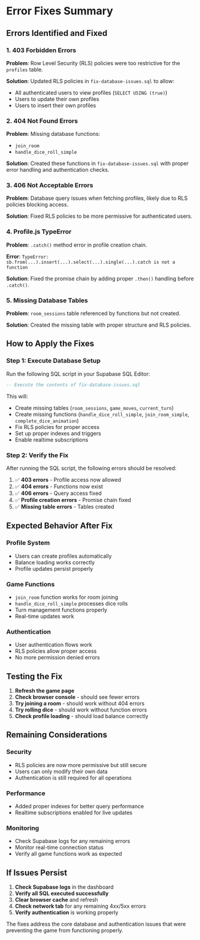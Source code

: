 # Error Fixes Summary

## Errors Identified and Fixed

### 1. **403 Forbidden Errors**
**Problem**: Row Level Security (RLS) policies were too restrictive for the `profiles` table.

**Solution**: Updated RLS policies in `fix-database-issues.sql` to allow:
- All authenticated users to view profiles (`SELECT USING (true)`)
- Users to update their own profiles
- Users to insert their own profiles

### 2. **404 Not Found Errors**
**Problem**: Missing database functions:
- `join_room` 
- `handle_dice_roll_simple`

**Solution**: Created these functions in `fix-database-issues.sql` with proper error handling and authentication checks.

### 3. **406 Not Acceptable Errors** 
**Problem**: Database query issues when fetching profiles, likely due to RLS policies blocking access.

**Solution**: Fixed RLS policies to be more permissive for authenticated users.

### 4. **Profile.js TypeError**
**Problem**: `.catch()` method error in profile creation chain.

**Error**: `TypeError: sb.from(...).insert(...).select(...).single(...).catch is not a function`

**Solution**: Fixed the promise chain by adding proper `.then()` handling before `.catch()`.

### 5. **Missing Database Tables**
**Problem**: `room_sessions` table referenced by functions but not created.

**Solution**: Created the missing table with proper structure and RLS policies.

## How to Apply the Fixes

### Step 1: Execute Database Setup
Run the following SQL script in your Supabase SQL Editor:

```sql
-- Execute the contents of fix-database-issues.sql
```

This will:
- Create missing tables (`room_sessions`, `game_moves`, `current_turn`)
- Create missing functions (`handle_dice_roll_simple`, `join_room_simple`, `complete_dice_animation`)
- Fix RLS policies for proper access
- Set up proper indexes and triggers
- Enable realtime subscriptions

### Step 2: Verify the Fix
After running the SQL script, the following errors should be resolved:

1. ✅ **403 errors** - Profile access now allowed
2. ✅ **404 errors** - Functions now exist
3. ✅ **406 errors** - Query access fixed
4. ✅ **Profile creation errors** - Promise chain fixed
5. ✅ **Missing table errors** - Tables created

## Expected Behavior After Fix

### Profile System
- Users can create profiles automatically
- Balance loading works correctly
- Profile updates persist properly

### Game Functions
- `join_room` function works for room joining
- `handle_dice_roll_simple` processes dice rolls
- Turn management functions properly
- Real-time updates work

### Authentication
- User authentication flows work
- RLS policies allow proper access
- No more permission denied errors

## Testing the Fix

1. **Refresh the game page**
2. **Check browser console** - should see fewer errors
3. **Try joining a room** - should work without 404 errors
4. **Try rolling dice** - should work without function errors
5. **Check profile loading** - should load balance correctly

## Remaining Considerations

### Security
- RLS policies are now more permissive but still secure
- Users can only modify their own data
- Authentication is still required for all operations

### Performance  
- Added proper indexes for better query performance
- Realtime subscriptions enabled for live updates

### Monitoring
- Check Supabase logs for any remaining errors
- Monitor real-time connection status
- Verify all game functions work as expected

## If Issues Persist

1. **Check Supabase logs** in the dashboard
2. **Verify all SQL executed successfully** 
3. **Clear browser cache** and refresh
4. **Check network tab** for any remaining 4xx/5xx errors
5. **Verify authentication** is working properly

The fixes address the core database and authentication issues that were preventing the game from functioning properly.